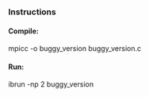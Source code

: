 ### Instructions

#### Compile:
mpicc -o buggy_version buggy_version.c

#### Run:
ibrun -np 2 buggy_version


